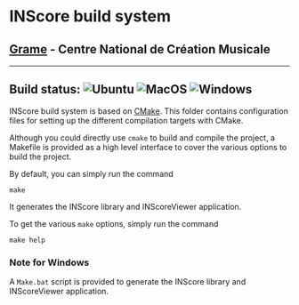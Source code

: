 INScore build system
======================================================================

[Grame](http://www.grame.fr) - Centre National de Création Musicale
----------------------------------------------------------------------

----
Build status: ![Ubuntu](https://github.com/grame-cncm/inscore/workflows/Ubuntu/badge.svg)
![MacOS](https://github.com/grame-cncm/inscore/workflows/MacOS/badge.svg)
![Windows](https://github.com/grame-cncm/inscore/workflows/Windows/badge.svg)
----

INScore build system is based on [CMake](https://cmake.org/). 
This folder contains configuration files for setting up the different compilation targets with CMake.

Although you could directly use `cmake` to build and compile the project, a Makefile is provided as a high level interface to cover the various options to build the project.

By default, you can simply run the command
~~~
make
~~~
It generates the INScore library and INScoreViewer application.


To get the various `make` options, simply run the command
~~~
make help
~~~
 
### Note for Windows 
A `Make.bat` script is provided to generate the INScore library and INScoreViewer application.  



